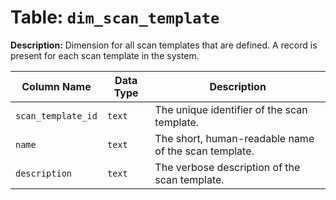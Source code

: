 # Table: `dim_scan_template`

**Description:** Dimension for all scan templates that are defined. A record is present for each scan template in the system.


| Column Name | Data Type | Description |
|-------------|-----------|-------------|
| `scan_template_id` | `text` | The unique identifier of the scan template. |
| `name` | `text` | The short, human-readable name of the scan template. |
| `description` | `text` | The verbose description of the scan template. |